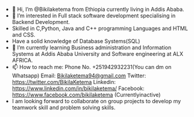- 👋 Hi, I’m @Bikilaketema from Ethiopia currently living in Addis Ababa.
- 👀 I’m interested in Full stack software development specialising in Backend Development.
- Skilled in C,Python, Java and C++ programming Languages and HTML and CSS. 
- Have a solid knowledge of Database Systems(SQL)
- 🌱 I’m currently learning Business administration and Information Systems at Addis Ababa University and Software engineering at ALX AFRICA.
- 📫 How to reach me: 
  Phone No. +251942932231(You can dm on Whatsapp) 
  Email: Bikilaketema94@gmail.com 
  Twitter: https://twitter.com/BikilaKetema 
  Linkedin: https://www.linkedin.com/in/bikilaketema/
  Facebook: https://www.facebook.com/bikilaketema (Currentlyinactive)
- I am looking forward to collaborate on group projects to develop my teamwork skill and problem solving skills.
